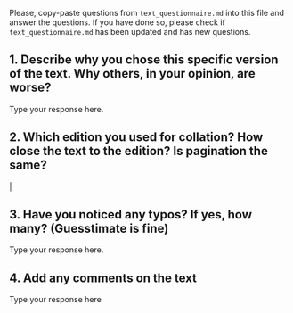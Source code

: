 

Please, copy-paste questions from `text_questionnaire.md` into this file and answer the questions.
If you have done so, please check if `text_questionnaire.md` has been updated and has new questions.

## 1. Describe why you chose this specific version of the text. Why others, in your opinion, are worse?

Type your response here.

## 2. Which edition you used for collation? How close the text to the edition? Is pagination the same?

|

## 3. Have you noticed any typos? If yes, how many? (Guesstimate is fine)

Type your response here.

## 4. Add any comments on the text

Type your response here